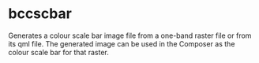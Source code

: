 # bccscbar
Generates a colour scale bar image file from a one-band raster file or from its qml file. The generated image can be used in the Composer as the colour scale bar for that raster.

